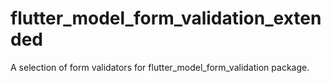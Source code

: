 # flutter_model_form_validation_extended
A selection of form validators for flutter_model_form_validation package.
